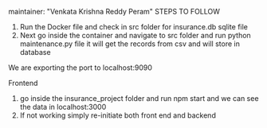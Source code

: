 maintainer: "Venkata Krishna Reddy Peram"
STEPS TO FOLLOW

1. Run the Docker file and check in src folder for insurance.db sqlite file
2. Next go inside the container and navigate to src folder and run python maintenance.py file it will get the records from csv and will store in database 
   
We are exporting the port to localhost:9090


Frontend
1. go inside the insurance_project folder and run npm start and we can see the data in localhost:3000
2. If not working simply re-initiate both front end and backend
